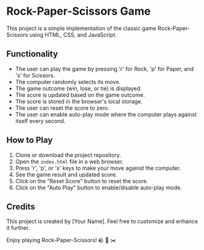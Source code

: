 # Rock-Paper-Scissors Game

This project is a simple implementation of the classic game Rock-Paper-Scissors using HTML, CSS, and JavaScript.

## Functionality

- The user can play the game by pressing 'r' for Rock, 'p' for Paper, and 's' for Scissors.
- The computer randomly selects its move.
- The game outcome (win, lose, or tie) is displayed.
- The score is updated based on the game outcome.
- The score is stored in the browser's local storage.
- The user can reset the score to zero.
- The user can enable auto-play mode where the computer plays against itself every second.

## How to Play

1. Clone or download the project repository.
2. Open the `index.html` file in a web browser.
3. Press 'r', 'p', or 's' keys to make your move against the computer.
4. See the game result and updated score.
5. Click on the "Reset Score" button to reset the score.
6. Click on the "Auto Play" button to enable/disable auto-play mode.

## Credits

This project is created by [Your Name]. Feel free to customize and enhance it further.

Enjoy playing Rock-Paper-Scissors! 🪨 📄 ✂️
